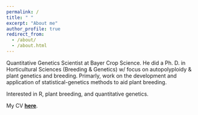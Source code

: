 ```yaml
---
permalink: /
title: " "
excerpt: "About me"
author_profile: true
redirect_from: 
  - /about/
  - /about.html
---
```

 Quantitative Genetics Scientist at Bayer Crop Science. He did a Ph. D. in Horticultural Sciences (Breeding & Genetics) w/ focus on autopolyploidy & plant genetics and breeding. Primarly, work on the development and application of statistical-genetics methods to aid plant breeding.
 
 Interested in R, plant breeding, and quantitative genetics.
 
  My CV **[here](https://github.com/rramadeu/cv/raw/master/CVAmadeu.pdf)**.

